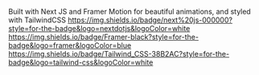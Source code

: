 Built with Next JS and Framer Motion for beautiful animations, and styled with TailwindCSS
https://img.shields.io/badge/next%20js-000000?style=for-the-badge&logo=nextdotjs&logoColor=white
https://img.shields.io/badge/Framer-black?style=for-the-badge&logo=framer&logoColor=blue
	https://img.shields.io/badge/Tailwind_CSS-38B2AC?style=for-the-badge&logo=tailwind-css&logoColor=white
